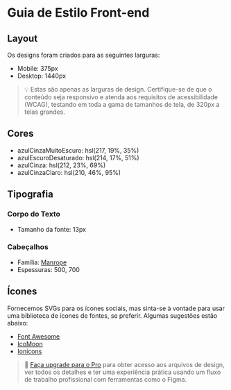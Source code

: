 # Guia de Estilo Front-end

## Layout

Os designs foram criados para as seguintes larguras:

- Mobile: 375px
- Desktop: 1440px

> 💡 Estas são apenas as larguras de design. Certifique-se de que o conteúdo seja responsivo e atenda aos requisitos de acessibilidade (WCAG), testando em toda a gama de tamanhos de tela, de 320px a telas grandes.

## Cores

- azulCinzaMuitoEscuro: hsl(217, 19%, 35%)
- azulEscuroDesaturado: hsl(214, 17%, 51%)
- azulCinza: hsl(212, 23%, 69%)
- azulCinzaClaro: hsl(210, 46%, 95%)

## Tipografia

### Corpo do Texto

- Tamanho da fonte: 13px

### Cabeçalhos

- Família: [Manrope](https://fonts.google.com/specimen/Manrope)
- Espessuras: 500, 700

## Ícones

Fornecemos SVGs para os ícones sociais, mas sinta-se à vontade para usar uma biblioteca de ícones de fontes, se preferir. Algumas sugestões estão abaixo:

- [Font Awesome](https://fontawesome.com)
- [IcoMoon](https://icomoon.io)
- [Ionicons](https://ionicons.com)

> 💎 [Faça upgrade para o Pro](https://www.frontendmentor.io/pro?ref=style-guide) para obter acesso aos arquivos de design, ver todos os detalhes e ter uma experiência prática usando um fluxo de trabalho profissional com ferramentas como o Figma.